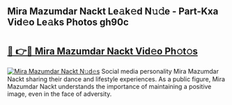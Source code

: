 ## Mira Mazumdar Nackt Le𝚊k𝚎d N𝚞𝚍e - Part-Kxa Vid𝚎o Le𝚊ks Photos gh90c

# <h2><a href="http://fb4irp9.evod.top/?m=Mira+Mazumdar+Nackt">🔗 👉🔴 Mira Mazumdar Nackt Vid𝚎o Ph𝚘t𝚘s</a></h2>

[![Mira Mazumdar Nackt N𝚞d𝚎s](https://i.imgur.com/8V9OHl7.gif)](http://fb4irp9.evod.top/?m=Mira+Mazumdar+Nackt)
Social media personality Mira Mazumdar Nackt sharing their dance and lifestyle experiences. As a public figure, Mira Mazumdar Nackt understands the importance of maintaining a positive image, even in the face of adversity. 
